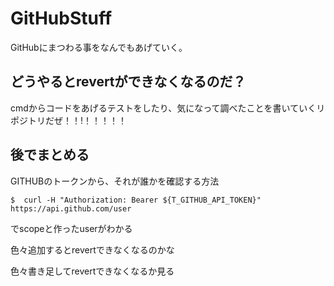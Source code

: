 ﻿# GitHubStuff
GitHubにまつわる事をなんでもあげていく。  

## どうやるとrevertができなくなるのだ？
cmdからコードをあげるテストをしたり、気になって調べたことを書いていくリポジトリだぜ！！!！！！！！


## 後でまとめる
GITHUBのトークンから、それが誰かを確認する方法

```
$  curl -H "Authorization: Bearer ${T_GITHUB_API_TOKEN}" https://api.github.com/user
```

でscopeと作ったuserがわかる

色々追加するとrevertできなくなるのかな

色々書き足してrevertできなくなるか見る
